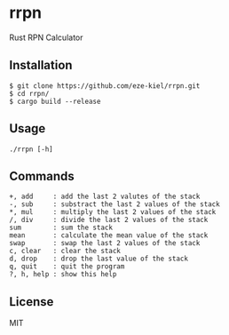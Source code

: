 # rrpn

Rust RPN Calculator

## Installation

```
$ git clone https://github.com/eze-kiel/rrpn.git
$ cd rrpn/
$ cargo build --release
```

## Usage

```
./rrpn [-h]
```

## Commands

```
+, add     : add the last 2 valutes of the stack
-, sub     : substract the last 2 values of the stack
*, mul     : multiply the last 2 values of the stack
/, div     : divide the last 2 values of the stack
sum        : sum the stack
mean       : calculate the mean value of the stack
swap       : swap the last 2 values of the stack
c, clear   : clear the stack
d, drop    : drop the last value of the stack
q, quit    : quit the program
?, h, help : show this help
```

## License

MIT